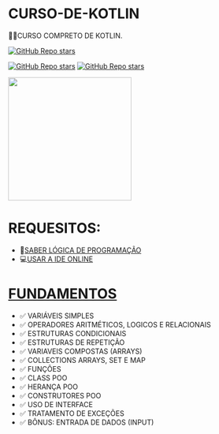 # CURSO-DE-KOTLIN
👨‍⚖️CURSO COMPRETO DE KOTLIN.

[![GitHub Repo stars](https://img.shields.io/badge/VILHALVA-GITHUB-03A9F4?logo=github)](https://github.com/VILHALVA) <br>

[![GitHub Repo stars](https://img.shields.io/badge/VEJA-DOCUMENTAÇÃO-03A9F4?logo=google)](https://kotlinlang.org/docs/home.html)
[![GitHub Repo stars](https://img.shields.io/badge/CURSO-COMPRETO-03A9F4?logo=youtube)](https://www.youtube.com/playlist?list=PLmcyA-BbqsvJnOZoGNHPMF1dCBq0m6Qzg) <br>

<img src="https://dkrn4sk0rn31v.cloudfront.net/uploads/2017/08/kotlin-a-nova-linguagem-oficial-para-desenvolvimento-android.png" align="center" width="250"> <br>

# REQUESITOS:
* 🤯[SABER LÓGICA DE PROGRAMAÇÃO](https://github.com/VILHALVA/CURSO-DE-ALGORITMO)
* 💻[USAR A IDE ONLINE](https://play.kotlinlang.org/#eyJ2ZXJzaW9uIjoiMS44LjIxIiwicGxhdGZvcm0iOiJqYXZhIiwiYXJncyI6IiIsIm5vbmVNYXJrZXJzIjp0cnVlLCJ0aGVtZSI6ImlkZWEiLCJjb2RlIjoicGFja2FnZSBvcmcua290bGlubGFuZy5wbGF5IFxuXG5mdW4gbWFpbigpIHtcbiAgIFxufSJ9)

# [FUNDAMENTOS](https://www.youtube.com/playlist?list=PLmcyA-BbqsvJnOZoGNHPMF1dCBq0m6Qzg)
* ✅ VARIÁVEIS SIMPLES
* ✅ OPERADORES ARITMÉTICOS, LOGICOS E RELACIONAIS
* ✅ ESTRUTURAS CONDICIONAIS
* ✅ ESTRUTURAS DE REPETIÇÃO
* ✅ VARIAVEIS COMPOSTAS (ARRAYS)
* ✅ COLLECTIONS ARRAYS, SET E MAP
* ✅ FUNÇÕES
* ✅ CLASS POO
* ✅ HERANÇA POO
* ✅ CONSTRUTORES POO
* ✅ USO DE INTERFACE
* ✅ TRATAMENTO DE EXCEÇÕES
* ✅ BÔNUS: ENTRADA DE DADOS (INPUT)

